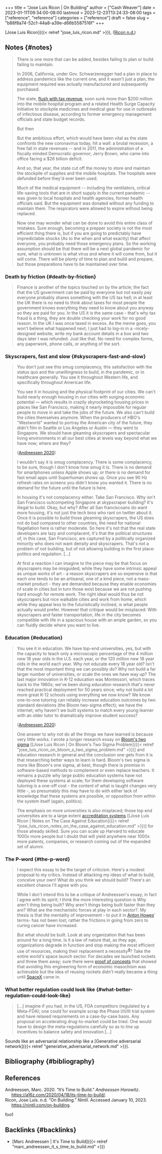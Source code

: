 +++
title = "Jose Luis Ricon | On Building"
author = ["Cash Weaver"]
date = 2023-01-11T09:34:00-08:00
lastmod = 2023-12-23T13:24:33-08:00
tags = ["reference", "reference"]
categories = ["reference"]
draft = false
slug = "b88f8a74-52c1-44a8-a39e-d66b5587516f"
+++

[Jose Luis Ricon]({{< relref "jose_luis_ricon.md" >}}), (<a href="#citeproc_bib_item_2">Ricon n.d.</a>)


## Notes {#notes}

> There is one more that can be added, besides failing to plan or build: failing to maintain.
>
> In 2006, California, under Gov. Schwarzenegger had a plan in place to address pandemics like the current one, and it wasn't just a plan, the equipment required was actually manufactured and subsequently purchased.
>
> <div class="quote2">
>
> The state, [flush with tax revenue](https://www.latimes.com/archives/la-xpm-2006-may-13-me-budget13-story.html), soon sunk more than $200 million into the mobile hospital program and a related Health Surge Capacity Initiative to stockpile medicines and medical gear for use in outbreaks of infectious disease, according to former emergency management officials and state budget records.
>
> </div>
>
> But then
>
> <div class="quote2">
>
> But the ambitious effort, which would have been vital as the state confronts the new coronavirus today, hit a wall: a brutal recession, a free fall in state revenues -- and in 2011, the administration of a fiscally minded Democratic governor, Jerry Brown, who came into office facing a $26 billion deficit.
>
> And so, that year, the state cut off the money to store and maintain the stockpile of supplies and the mobile hospitals. The hospitals were defunded before they'd ever been used.
>
> Much of the medical equipment -- including the ventilators, critical life-saving tools that are in short supply in the current pandemic -- was given to local hospitals and health agencies, former health officials said. But the equipment was donated without any funding to maintain them. The respirators were allowed to expire without being replaced.
>
> </div>
>
> Now one may wonder what can be done to avoid this entire class of mistakes. Sure enough, becoming a prepper society is not the most efficient thing there is, but if you are going to predictably have impredictable shocks (As to the when and what exactly) that affect everyone, you probably need those emergency plans. So the working assumption should be that there will be a next global pandemic for sure, what is unknown is what virus and where it will come from, but it will come. There will be plenty of time to plan and build and prepare, but those preparations have to be maintained over time.


### Death by friction {#death-by-friction}

> Finance is another of the topics touched on by the article; the fact that the US government can be paid by everyone but not easily pay everyone probably shares something with the US tax hell; in at least the UK there is no need to think about taxes for most people the government knows everything they need to know about you anyway so they are paid for you. In the US it is the same case - that's why tax fraud is a thing, they are double checking your work for no good reason. In the UK I was once taxed in excess. As the meme goes, you won't believe what happened next; I just had to log-in in a -nicely- designed website, write my bank account details in a box and two days later I was refunded. Just like that. No need for complex forms, any paperwork, phone calls, or anything of the sort.


### Skyscrapers, fast and slow {#skyscrapers-fast-and-slow}

> <div class="quote2">
>
> You don't just see this smug complacency, this satisfaction with the status quo and the unwillingness to build, in the pandemic, or in healthcare generally. You see it throughout Western life, and specifically throughout American life.
>
> You see it in housing and the physical footprint of our cities. We can't build nearly enough housing in our cities with surging economic potential — which results in crazily skyrocketing housing prices in places like San Francisco, making it nearly impossible for regular people to move in and take the jobs of the future. We also can't build the cities themselves anymore. When the producers of HBO's "Westworld" wanted to portray the American city of the future, they didn't film in Seattle or Los Angeles or Austin — they went to Singapore. We should have gleaming skyscrapers and spectacular living environments in all our best cities at levels way beyond what we have now; where are they?
>
> (<a href="#citeproc_bib_item_1">Andreessen 2020</a>)
>
> </div>
>
> I wouldn't say it is smug complacency. There is some complacency, to be sure, though I don't know how smug it is. There is no demand for smartphones unless Apple shows up; or there is no demand for fast email apps until Superhuman shows up. Once you see 90 Hz refresh rates on screens you didn't know you wanted it. There is no demand for the future until the future is here.
>
> In housing it's not complacency either. Take San Francisco. Why isn't San Francisco outcompeting Singapore at skypscraper building? It's illegal to build. Okay, but why? After all San franciscoans do want more housing, it's not just the tech bros who rant on twitter about it. Once it is possible to build those gleaming skyscrapers, the US does not do bad compared to other countries, the need for national flagellation here is rather moderate. So here it's not that the real state developers are lazy and complacent, it's that the political structures of, in this case, San Francisco, are captured by a politically organized minority who does not want density and skyscrapers. That's not a problem of not building, but of not allowing building in the first place: politics and regulation. [...]
>
> At first a reaction I can imagine to the piece may be that focus on skyscrapers may be misguided; while they have some intrinsic appeal as unique works of art - a reason skyscrapers are so expensive is that each one tends to be an artisanal, one of a kind piece, not a mass-market product - they are demanded because they enable economies of scale in cities but in turn those exist because we are not pushing hard enough for remote work. The right ideal would thus be not skyscrapers but nice walkable cities and work from home, which while they appeal less to the futuristically inclined, is what people actually would prefer. However that critique would be misplaced: With skyscrapers and faster transportation, life in the city becomes compatible with life in a spacious house with an ample garden, so you can fluidly decide where you want to live.


### Education {#education}

> <div class="quote2">
>
> You see it in education. We have top-end universities, yes, but with the capacity to teach only a microscopic percentage of the 4 million new 18 year olds in the U.S. each year, or the 120 million new 18 year olds in the world each year. Why not educate every 18 year old? Isn't that the most important thing we can possibly do? Why not build a far larger number of universities, or scale the ones we have way up? The last major innovation in K-12 education was Montessori, which traces back to the 1960s; we've been doing education research that's never reached practical deployment for 50 years since; why not build a lot more great K-12 schools using everything we now know? We know one-to-one tutoring can reliably increase education outcomes by two standard deviations (the Bloom two-sigma effect); we have the internet; why haven't we built systems to match every young learner with an older tutor to dramatically improve student success?
>
> (<a href="#citeproc_bib_item_1">Andreessen 2020</a>)
>
> </div>
>
> One answer to why not do all the things we have learned is because very little works. I wrote a longer research essay on [Bloom's two sigma](https://nintil.com/bloom-sigma/) [[Jose Luis Ricon | On Bloom's Two Sigma Problem]({{< relref "jose_luis_ricon_on_bloom_s_two_sigma_problem.md" >}})] and education research in general and the conclusion one gets from it is that researching better ways to learn is hard. Bloom's two sigma is more like Bloom's one sigma, at best, though there is promise in software-based methods to complement or even replace teachers. It remains a puzzle why large public education systems have not deployed these systems at scale; for them developing software tutoring is a one-off cost - the content of what is taught changes very little -, so presumably this may have to do with either lack of knowledge that these systems are possible, or opposition from within the system itself (again, politics).
>
> The emphasis on more universities is also misplaced; those top end universities are to a large extent [accreditation systems](https://nintil.com/notes-on-the-case-against-education/) [[Jose Luis Ricon | Notes on The Case Against Education]({{< relref "jose_luis_ricon_notes_on_the_case_against_education.md" >}})] for those already skilled. Sure you can scale up Harvard to educate 1000x more people but I doubt that will yield anywhere near 1000x more patents, companies, or research coming out of the expanded set of alumni.


### The P-word {#the-p-word}

> <div class="quote2">
>
> I expect this essay to be the target of criticism. Here's a modest proposal to my critics. Instead of attacking my ideas of what to build, conceive your own! What do you think we should build? There's an excellent chance I'll agree with you.
>
> </div>
>
> While I don't intend this to be a critique of Andreessen's essay; in fact I agree with its spirit; I think the more interesting question is Why aren't thing being built? Why aren't things being built faster than they are? What are the mechanistic forces at play in each sector?. My thesis is that the mentality of improvement - to put it in [Anton Howes](https://antonhowes.substack.com/p/age-of-invention-higher-perfection)' terms- has not been lost; rather the frictions in going from zero to curing cancer have increased.
>
> But what should be built. Look at any organization that has been around for a long time. Is it a law of nature that, as they age, organizations degrade in function and stop making the most efficient use of resources, making their replacement a necessity<sup>[4](https://nintil.com/on-building#value)</sup>? Take the entire world's space launch sector. For decades we launched rockets and threw them away; sure there were [proof of concepts](https://en.wikipedia.org/wiki/McDonnell_Douglas_DC-X) that showed that avoiding this engineering form of economic masochism was achievable but the idea of reusing rockets didn't really became a thing until [SpaceX](https://www.quora.com/What-is-SpaceXs-market-share) came in.


### What better regulation could look like {#what-better-regulation-could-look-like}

> [...] imagine if you had, in the US, FDA competitors (regulated by a Meta-FDA); one could for example scrap the Phase I/II/III trial system and have relaxed requirements on a case-by-case basis. Any proposal on accelerating drug-to-market could be tried. One would have to design the meta-regulations carefully so as to line up incentives to balance safety and innovation [...]

Sounds like an adversarial relationship like a [Generative adversarial network]({{< relref "generative_adversarial_network.md" >}}).


## Bibliography {#bibliography}

## References

<style>.csl-entry{text-indent: -1.5em; margin-left: 1.5em;}</style><div class="csl-bib-body">
  <div class="csl-entry"><a id="citeproc_bib_item_1"></a>Andreessen, Marc. 2020. “It’s Time to Build.” <i>Andreessen Horowitz</i>. <a href="https://a16z.com/2020/04/18/its-time-to-build/">https://a16z.com/2020/04/18/its-time-to-build/</a>.</div>
  <div class="csl-entry"><a id="citeproc_bib_item_2"></a>Ricon, Jose Luis. n.d. “On Building.” <i>Nintil</i>. Accessed January 10, 2023. <a href="https://nintil.com/on-building">https://nintil.com/on-building</a>.</div>
</div>

foo1


## Backlinks {#backlinks}

-   [Marc Andreessen | It's Time to Build]({{< relref "marc_andreessen_it_s_time_to_build.md" >}})
